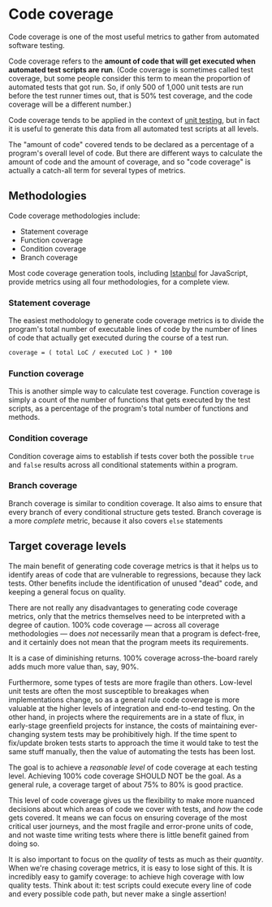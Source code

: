 # Code coverage

Code coverage is one of the most useful metrics to gather from automated software testing.

Code coverage refers to the **amount of code that will get executed when automated test scripts are run**. (Code coverage is sometimes called test coverage, but some people consider this term to mean the proportion of automated tests that got run. So, if only 500 of 1,000 unit tests are run before the test runner times out, that is 50% test coverage, and the code coverage will be a different number.)

Code coverage tends to be applied in the context of [unit testing](/standards/testing/runtime/levels/unit), but in fact it is useful to generate this data from all automated test scripts at all levels.

The "amount of code" covered tends to be declared as a percentage of a program's overall level of code. But there are different ways to calculate the amount of code and the amount of coverage, and so "code coverage" is actually a catch-all term for several types of metrics.

## Methodologies

Code coverage methodologies include:

- Statement coverage
- Function coverage
- Condition coverage
- Branch coverage

Most code coverage generation tools, including [Istanbul](//istanbul.js.org/) for JavaScript, provide metrics using all four methodologies, for a complete view.

### Statement coverage

The easiest methodology to generate code coverage metrics is to divide the program's total number of executable lines of code by the number of lines of code that actually get executed during the course of a test run.

```txt
coverage = ( total LoC / executed LoC ) * 100  
```

### Function coverage

This is another simple way to calculate test coverage. Function coverage is simply a count of the number of functions that gets executed by the test scripts, as a percentage of the program's total number of functions and methods.

### Condition coverage

Condition coverage aims to establish if tests cover both the possible `true` and `false` results across all conditional statements within a program.

### Branch coverage

Branch coverage is similar to condition coverage. It also aims to ensure that every branch of every conditional structure gets tested. Branch coverage is a more _complete_ metric, because it also covers `else` statements

## Target coverage levels

The main benefit of generating code coverage metrics is that it helps us to identify areas of code that are vulnerable to regressions, because they lack tests. Other benefits include the identification of unused "dead" code, and keeping a general focus on quality.

There are not really any disadvantages to generating code coverage metrics, only that the metrics themselves need to be interpreted with a degree of caution. 100% code coverage — across all coverage methodologies — does _not_ necessarily mean that a program is defect-free, and it certainly does not mean that the program meets its requirements.

It is a case of diminishing returns. 100% coverage across-the-board rarely adds much more value than, say, 90%.

Furthermore, some types of tests are more fragile than others. Low-level unit tests are often the most susceptible to breakages when implementations change, so as a general rule code coverage is more valuable at the higher levels of integration and end-to-end testing. On the other hand, in projects where the requirements are in a state of flux, in early-stage greenfield projects for instance, the costs of maintaining ever-changing system tests may be prohibitively high. If the time spent to fix/update broken tests starts to approach the time it would take to test the same stuff manually, then the value of automating the tests has been lost.

The goal is to achieve a _reasonable level_ of code coverage at each testing level. Achieving 100% code coverage SHOULD NOT be the goal. As a general rule, a coverage target of about 75% to 80% is good practice.

This level of code coverage gives us the flexibility to make more nuanced decisions about which areas of code we cover with tests, and _how_ the code gets covered. It means we can focus on ensuring coverage of the most critical user journeys, and the most fragile and error-prone units of code, and not waste time writing tests where there is little benefit gained from doing so. 

It is also important to focus on the _quality_ of tests as much as their _quantity_. When we're chasing coverage metrics, it is easy to lose sight of this. It is incredibly easy to gamify coverage: to achieve high coverage with low quality tests. Think about it: test scripts could execute every line of code and every possible code path, but never make a single assertion!
